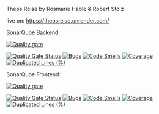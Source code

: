 Theos Reise by Rosmarie Hable & Robert Stolz

live on: https://theosreise.onrender.com/

SonarQube Backend:

[![Quality gate](https://sonarcloud.io/api/project_badges/quality_gate?project=ropold_TheosReise-backend)](https://sonarcloud.io/summary/new_code?id=ropold_TheosReise-backend)

[![Quality Gate Status](https://sonarcloud.io/api/project_badges/measure?project=ropold_TheosReise-backend&metric=alert_status)](https://sonarcloud.io/summary/new_code?id=ropold_TheosReise-backend)
[![Bugs](https://sonarcloud.io/api/project_badges/measure?project=ropold_TheosReise-backend&metric=bugs)](https://sonarcloud.io/summary/new_code?id=ropold_TheosReise-backend)
[![Code Smells](https://sonarcloud.io/api/project_badges/measure?project=ropold_TheosReise-backend&metric=code_smells)](https://sonarcloud.io/summary/new_code?id=ropold_TheosReise-backend)
[![Coverage](https://sonarcloud.io/api/project_badges/measure?project=ropold_TheosReise-backend&metric=coverage)](https://sonarcloud.io/summary/new_code?id=ropold_TheosReise-backend)
[![Duplicated Lines (%)](https://sonarcloud.io/api/project_badges/measure?project=ropold_TheosReise-backend&metric=duplicated_lines_density)](https://sonarcloud.io/summary/new_code?id=ropold_TheosReise-backend)

SonarQube Frontend:

[![Quality gate](https://sonarcloud.io/api/project_badges/quality_gate?project=ropold_TheosReise-frontend)](https://sonarcloud.io/summary/new_code?id=ropold_TheosReise-frontend)

[![Quality Gate Status](https://sonarcloud.io/api/project_badges/measure?project=ropold_TheosReise-frontend&metric=alert_status)](https://sonarcloud.io/summary/new_code?id=ropold_TheosReise-frontend)
[![Bugs](https://sonarcloud.io/api/project_badges/measure?project=ropold_TheosReise-frontend&metric=bugs)](https://sonarcloud.io/summary/new_code?id=ropold_TheosReise-frontend)
[![Code Smells](https://sonarcloud.io/api/project_badges/measure?project=ropold_TheosReise-frontend&metric=code_smells)](https://sonarcloud.io/summary/new_code?id=ropold_TheosReise-frontend)
[![Coverage](https://sonarcloud.io/api/project_badges/measure?project=ropold_TheosReise-frontend&metric=coverage)](https://sonarcloud.io/summary/new_code?id=ropold_TheosReise-frontend)
[![Duplicated Lines (%)](https://sonarcloud.io/api/project_badges/measure?project=ropold_TheosReise-frontend&metric=duplicated_lines_density)](https://sonarcloud.io/summary/new_code?id=ropold_TheosReise-frontend)
